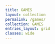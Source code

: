 ```yaml
---
title: GAMES
layout: collection
permalink: /games/
collection: GAMES
entries_layout: grid
classes: wide
---
```

